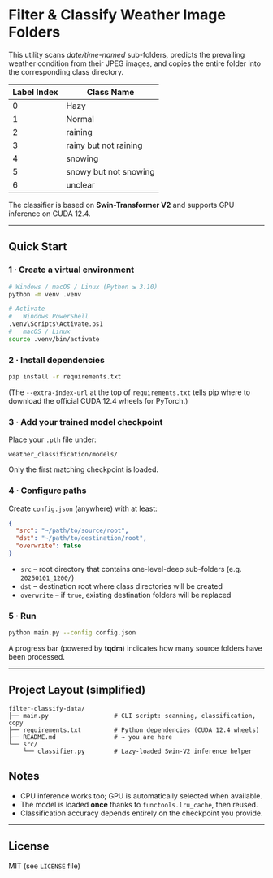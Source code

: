 # Filter & Classify Weather Image Folders

This utility scans *date/time-named* sub-folders, predicts the prevailing weather condition from their JPEG images, and copies the entire folder into the corresponding class directory.

| Label Index | Class Name               |
|-------------|--------------------------|
| 0           | Hazy                     |
| 1           | Normal                   |
| 2           | raining                  |
| 3           | rainy but not raining    |
| 4           | snowing                  |
| 5           | snowy but not snowing    |
| 6           | unclear                  |

The classifier is based on **Swin-Transformer V2** and supports GPU inference on CUDA 12.4.

---

## Quick Start

### 1 · Create a virtual environment
```bash
# Windows / macOS / Linux (Python ≥ 3.10)
python -m venv .venv

# Activate
#   Windows PowerShell
.venv\Scripts\Activate.ps1
#   macOS / Linux
source .venv/bin/activate
```

### 2 · Install dependencies
```bash
pip install -r requirements.txt
```

(The `--extra-index-url` at the top of `requirements.txt` tells pip where to download the official CUDA 12.4 wheels for PyTorch.)

### 3 · Add your trained model checkpoint
Place your `.pth` file under:
```
weather_classification/models/
```
Only the first matching checkpoint is loaded.

### 4 · Configure paths
Create `config.json` (anywhere) with at least:
```json
{
  "src": "~/path/to/source/root",
  "dst": "~/path/to/destination/root",
  "overwrite": false
}
```
* `src` – root directory that contains one-level-deep sub-folders (e.g. `20250101_1200/`)
* `dst` – destination root where class directories will be created
* `overwrite` – if `true`, existing destination folders will be replaced

### 5 · Run
```bash
python main.py --config config.json
```
A progress bar (powered by **tqdm**) indicates how many source folders have been processed.

---

## Project Layout (simplified)
```
filter-classify-data/
├── main.py                  # CLI script: scanning, classification, copy
├── requirements.txt         # Python dependencies (CUDA 12.4 wheels)
├── README.md                # → you are here
└── src/
    └── classifier.py        # Lazy-loaded Swin-V2 inference helper
```

## Notes
* CPU inference works too; GPU is automatically selected when available.
* The model is loaded **once** thanks to `functools.lru_cache`, then reused.
* Classification accuracy depends entirely on the checkpoint you provide.

---

## License
MIT (see `LICENSE` file)
